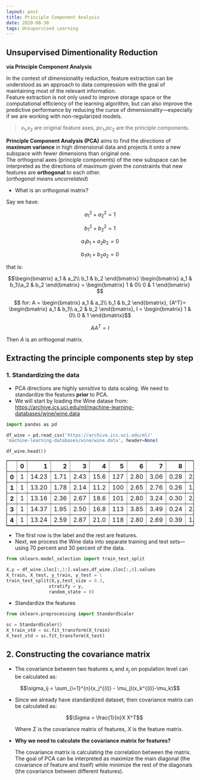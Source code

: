 ```yaml
---
layout: post
title: Principle Component Analysis
date: 2020-08-30
tags: Unsupervised Learning
---
```



## Unsupervised Dimentionality Reduction  
**via Principle Component Analysis**

In the context of dimensionality reduction, feature extraction can be understood as an approach to data compression with the goal of maintaining most of the relevant information.  
Feature extraction is not only used to improve storage space or the computational efficiency of the learning algorithm, but can also improve the predictive performance by reducing the curse of dimensionality—especially if we are working with non-regularized models.  


> $x_1$,$x_2$ are original feature axes, $pc_1$,$pc_2$ are the principle components.

**Principle Component Analysis (PCA)** aims to find the *directions* of **maximum variance** in high dimensional data and projects it onto a new subspace with fewer dimensions than original one.  
The orthogonal axes (principle components) of the new subspace can be interpreted as the directions of maximum given the constraints that new features are **orthogonal** to each other.  
(*orthogonal means uncorrelated*)

- What is an orthogonal matrix?  

Say we have:  
  
$$a_1^2 + a_2^2=1$$  
  
$$b_1^2 + b_2^2=1$$   
  
$$a_1 b_1 + a_2 b_2=0$$   
  
$$b_1 a_1 + b_2 a_2=0$$    
  
that is:  
  
$$\begin{bmatrix} a_1 & a_2\\ b_1 & b_2 \end{bmatrix} \begin{bmatrix} a_1 & b_1\\a_2 & b_2 \end{bmatrix} =
  \begin{bmatrix} 1 & 0\\ 0 & 1 \end{bmatrix} $$  
  
$$ for: A = \begin{bmatrix} a_1 & a_2\\ b_1 & b_2 \end{bmatrix}, {A^T}= \begin{bmatrix} a_1 & b_1\\ a_2 & b_2 \end{bmatrix}, I = \begin{bmatrix} 1 & 0\\ 0 & 1 \end{bmatrix}$$  
  
$$AA^T = I$$    
    
Then $A$ is an orthogonal matrix.
  


## Extracting the principle components step by step

### 1. Standardizing the data  
- PCA directions are highly sensitive to data scaling. We need to standardize the features **prior** to PCA.  
- We will start by loading the Wine datase from:
https://archive.ics.uci.edu/ml/machine-learning-databases/wine/wine.data 


```python
import pandas as pd

df_wine = pd.read_csv('https://archive.ics.uci.edu/ml/'
'machine-learning-databases/wine/wine.data', header=None)

df_wine.head(5)
```




<div>
<style scoped>
    .dataframe tbody tr th:only-of-type {
        vertical-align: middle;
    }

    .dataframe tbody tr th {
        vertical-align: top;
    }

    .dataframe thead th {
        text-align: right;
    }
</style>
<table border="1" class="dataframe">
  <thead>
    <tr style="text-align: right;">
      <th></th>
      <th>0</th>
      <th>1</th>
      <th>2</th>
      <th>3</th>
      <th>4</th>
      <th>5</th>
      <th>6</th>
      <th>7</th>
      <th>8</th>
      <th>9</th>
      <th>10</th>
      <th>11</th>
      <th>12</th>
      <th>13</th>
    </tr>
  </thead>
  <tbody>
    <tr>
      <th>0</th>
      <td>1</td>
      <td>14.23</td>
      <td>1.71</td>
      <td>2.43</td>
      <td>15.6</td>
      <td>127</td>
      <td>2.80</td>
      <td>3.06</td>
      <td>0.28</td>
      <td>2.29</td>
      <td>5.64</td>
      <td>1.04</td>
      <td>3.92</td>
      <td>1065</td>
    </tr>
    <tr>
      <th>1</th>
      <td>1</td>
      <td>13.20</td>
      <td>1.78</td>
      <td>2.14</td>
      <td>11.2</td>
      <td>100</td>
      <td>2.65</td>
      <td>2.76</td>
      <td>0.26</td>
      <td>1.28</td>
      <td>4.38</td>
      <td>1.05</td>
      <td>3.40</td>
      <td>1050</td>
    </tr>
    <tr>
      <th>2</th>
      <td>1</td>
      <td>13.16</td>
      <td>2.36</td>
      <td>2.67</td>
      <td>18.6</td>
      <td>101</td>
      <td>2.80</td>
      <td>3.24</td>
      <td>0.30</td>
      <td>2.81</td>
      <td>5.68</td>
      <td>1.03</td>
      <td>3.17</td>
      <td>1185</td>
    </tr>
    <tr>
      <th>3</th>
      <td>1</td>
      <td>14.37</td>
      <td>1.95</td>
      <td>2.50</td>
      <td>16.8</td>
      <td>113</td>
      <td>3.85</td>
      <td>3.49</td>
      <td>0.24</td>
      <td>2.18</td>
      <td>7.80</td>
      <td>0.86</td>
      <td>3.45</td>
      <td>1480</td>
    </tr>
    <tr>
      <th>4</th>
      <td>1</td>
      <td>13.24</td>
      <td>2.59</td>
      <td>2.87</td>
      <td>21.0</td>
      <td>118</td>
      <td>2.80</td>
      <td>2.69</td>
      <td>0.39</td>
      <td>1.82</td>
      <td>4.32</td>
      <td>1.04</td>
      <td>2.93</td>
      <td>735</td>
    </tr>
  </tbody>
</table>
</div>



- The first row is the label and the rest are features.  
- Next, we process the Wine data into separate training and test sets—using 70 percent and 30 percent of the data.


```python
from sklearn.model_selection import train_test_split

X,y = df_wine.iloc[:,1:].values,df_wine.iloc[:,0].values
X_train, X_test, y_train, y_test = \
train_test_split(X,y,test_size = 0.3,
                stratify = y, 
                random_state = 0)
```

- Standardize the features


```python
from sklearn.preprocessing import StandardScaler

sc = StandardScaler()
X_train_std = sc.fit_transform(X_train)
X_test_std = sc.fit_transform(X_test)
```

## 2. Constructing the covariance matrix  
- The covariance between two features x<sub>i</sub> and x<sub>j</sub> on population level can be calculated as:  
  
 $$\sigma_ij = \sum_{i=1}^{n}(x_j^{(i)} - \mu_j)(x_k^{(i)}-\mu_k)$$
  
  
- Since we already have standardized dataset, then covariance matrix can be calculated as:  
  
  $$\Sigma = \frac{1}{n}X X^T$$    
  
  Where $\Sigma$ is the covariance matrix of features, $X$ is the feature matrix.  
    
      
- **Why we need to calculate the covariance matrix for features?**
  
  The covariance matrix is calculating the correlation between the matrix.  
  The goal of PCA can be interpreted as maximize the main diagonal (the covariance of feature and itself) while minimize  the rest of the diagonals (the covariance between different features).  
